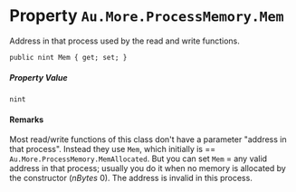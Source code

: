 # Property `Au.More.ProcessMemory.Mem`

Address in that process used by the read and write functions.

```
public nint Mem { get; set; }
```

##### Property Value

`nint`

#### Remarks

Most read/write functions of this class don't have a parameter "address in that process". Instead they use `Mem`, which initially is == `Au.More.ProcessMemory.MemAllocated`. But you can set `Mem` = any valid address in that process; usually you do it when no memory is allocated by the constructor (*nBytes* 0). The address is invalid in this process.